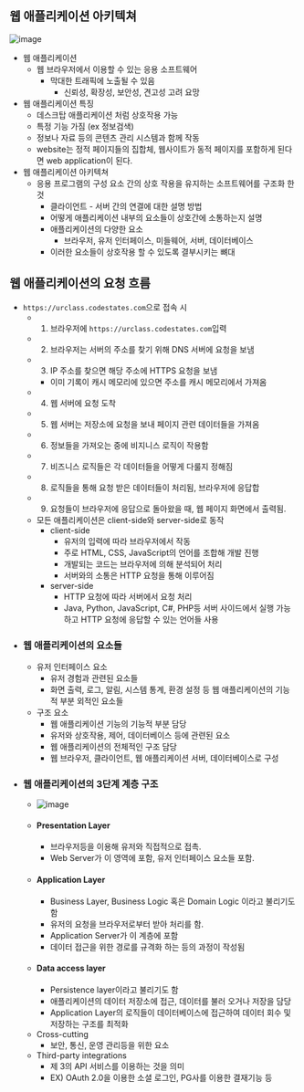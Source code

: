 ## 웹 애플리케이션 아키텍쳐
![image](https://user-images.githubusercontent.com/102513932/193807845-a16d947a-f163-4984-befb-eaac6bce9dd8.png)

- 웹 애플리케이션
  - 웹 브라우저에서 이용할 수 있는 응용 소프트웨어
    - 막대한 트래픽에 노출될 수 있음
      - 신뢰성, 확장성, 보안성, 견고성 고려 요망
- 웹 애플리케이션 특징
  - 데스크탑 애플리케이션 처럼 상호작용 가능
  - 특정 기능 가짐 (ex 정보검색)
  - 정보나 자료 등의 콘텐츠 관리 시스템과 함께 작동
  - website는 정적 페이지들의 집합체, 웹사이트가 동적 페이지를 포함하게 된다면 web application이 된다.
- 웹 애플리케이션 아키텍쳐
  - 응용 프로그램의 구성 요소 간의 상호 작용을 유지하는 소프트웨어를 구조화 한 것
    - 클라이언트 - 서버 간의 연결에 대한 설명 방법
    - 어떻게 애플리케이션 내부의 요소들이 상호간에 소통하는지 설명
    - 애플리케이션의 다양한 요소
      - 브라우저, 유저 인터페이스, 미들웨어, 서버, 데이터베이스
    - 이러한 요소들이 상호작용 할 수 있도록 결부시키는 뼈대

## 웹 애플리케이션의 요청 흐름

- ```https://urclass.codestates.com```으로 접속 시
  - 1. 브라우저에 ```https://urclass.codestates.com```입력
  - 2. 브라우저는 서버의 주소를 찾기 위해 DNS 서버에 요청을 보냄
  - 3. IP 주소를 찾으면 해당 주소에 HTTPS 요청을 보냄
    - 이미 기록이 캐시 메모리에 있으면 주소를 캐시 메모리에서 가져옴
  - 4. 웹 서버에 요청 도착
  - 5. 웹 서버는 저장소에 요청을 보내 페이지 관련 데이터들을 가져옴
  - 6. 정보들을 가져오는 중에 비지니스 로직이 작용함
  - 7. 비즈니스 로직들은 각 데이터들을 어떻게 다룰지 정해짐
  - 8. 로직들을 통해 요청 받은 데이터들이 처리됨, 브라우저에 응답합
  - 9. 요청들이 브라우저에 응답으로 돌아왔을 때, 웹 페이지 화면에서 출력됨.
  - 모든 애플리케이션은 client-side와 server-side로 동작
    - client-side
      - 유저의 입력에 따라 브라우저에서 작동
      - 주로 HTML, CSS, JavaScript의 언어를 조합해 개발 진행
      - 개발되는 코드는 브라우저에 의해 분석되어 처리
      - 서버와의 소통은 HTTP 요청을 통해 이루어짐
    - server-side
      - HTTP 요청에 따라 서버에서 요청 처리
      - Java, Python, JavaScript, C#, PHP등 서버 사이드에서 실행 가능하고 HTTP 요청에 응답할 수 있는 언어들 사용
- ### 웹 애플리케이션의 요소들
  - 유저 인터페이스 요소
    - 유저 경험과 관련된 요소들
    - 화면 출력, 로그, 알림, 시스템 통계, 환경 설정 등 웹 애플리케이션의 기능적 부분 외적인 요소들
  - 구조 요소
    - 웹 애플리케이션 기능의 기능적 부분 담당
    - 유저와 상호작용, 제어, 데이터베이스 등에 관련된 요소
    - 웹 애플리케이션의 전체적인 구조 담당
    - 웹 브라우저, 클라이언트, 웹 애플리케이션 서버, 데이터베이스로 구성
- ### 웹 애플리케이션의 3단계 계층 구조
  - ![image](https://user-images.githubusercontent.com/102513932/193816771-dbf0e90f-e285-4ec4-8789-c3494a914e85.png)
  - #### Presentation Layer
    - 브라우저등을 이용해 유저와 직접적으로 접촉. 
    - Web Server가 이 영역에 포함, 유저 인터페이스 요소들 포함.
  - #### Application Layer
    - Business Layer, Business Logic 혹은 Domain Logic 이라고 불리기도 함
    - 유저의 요청을 브라우저로부터 받아 처리를 함.
    - Application Server가 이 계층에 포함
    - 데이터 접근을 위한 경로를 규격화 하는 등의 과정이 작성됨
  - #### Data access layer
    - Persistence layer이라고 불리기도 함
    - 애플리케이션의 데이터 저장소에 접근, 데이터를 불러 오거나 저장을 담당
    - Application Layer의 로직들이 데이터베이스에 접근하여 데이터 회수 및 저장하는 구조를 최적화
  - Cross-cutting
    - 보안, 통신, 운영 관리등을 위한 요소
  - Third-party integrations
    -  제 3의 API 서비스를 이용하는 것을 의미
    -  EX) OAuth 2.0을 이용한 소셜 로그인, PG사를 이용한 결재기능 등
  